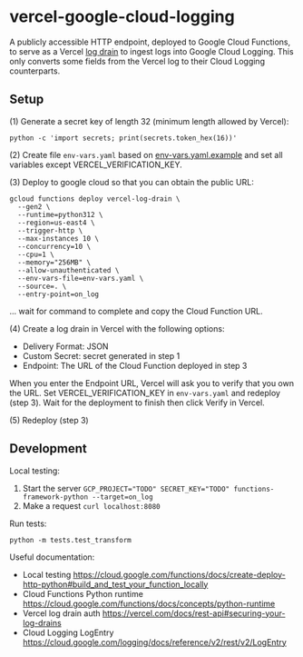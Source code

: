 # vercel-google-cloud-logging

A publicly accessible HTTP endpoint, deployed to Google Cloud Functions, to serve as a Vercel [log drain](https://vercel.com/docs/observability/log-drains-overview) to ingest logs into Google Cloud Logging. This only converts some fields from the Vercel log to their Cloud Logging counterparts.

## Setup

(1) Generate a secret key of length 32 (minimum length allowed by Vercel):

```
python -c 'import secrets; print(secrets.token_hex(16))'
```

(2) Create file `env-vars.yaml` based on [env-vars.yaml.example](./env-vars.yaml.example) and set all variables except VERCEL_VERIFICATION_KEY.

(3) Deploy to google cloud so that you can obtain the public URL:

```
gcloud functions deploy vercel-log-drain \
  --gen2 \
  --runtime=python312 \
  --region=us-east4 \
  --trigger-http \
  --max-instances 10 \
  --concurrency=10 \
  --cpu=1 \
  --memory="256MB" \
  --allow-unauthenticated \
  --env-vars-file=env-vars.yaml \
  --source=. \
  --entry-point=on_log
```

... wait for command to complete and copy the Cloud Function URL.

(4) Create a log drain in Vercel with the following options:

- Delivery Format: JSON
- Custom Secret: secret generated in step 1
- Endpoint: The URL of the Cloud Function deployed in step 3

When you enter the Endpoint URL, Vercel will ask you to verify that you own the URL. Set VERCEL_VERIFICATION_KEY in `env-vars.yaml` and redeploy (step 3). Wait for the deployment to finish then click Verify in Vercel.

(5) Redeploy (step 3)

## Development

Local testing:

1. Start the server `GCP_PROJECT="TODO" SECRET_KEY="TODO" functions-framework-python --target=on_log`
2. Make a request `curl localhost:8080`

Run tests:

```
python -m tests.test_transform
```

Useful documentation:

- Local testing https://cloud.google.com/functions/docs/create-deploy-http-python#build_and_test_your_function_locally
- Cloud Functions Python runtime https://cloud.google.com/functions/docs/concepts/python-runtime
- Vercel log drain auth https://vercel.com/docs/rest-api#securing-your-log-drains
- Cloud Logging LogEntry https://cloud.google.com/logging/docs/reference/v2/rest/v2/LogEntry
